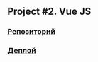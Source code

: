 ## Project #2. Vue JS

### [Репозиторий](https://github.com/Hehpheh/JS-Course-Project-2-Zakirova.git)


### [Деплой](js-course-project-2-zakirova-kbk43q65b-hehpheh.vercel.app)
